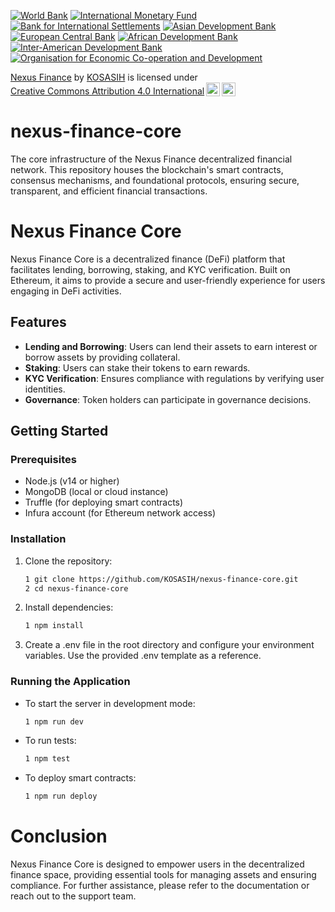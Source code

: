 [![World Bank](https://img.shields.io/badge/World%20Bank-0072B1?style=for-the-badge&logo=worldbank&logoColor=white)](https://www.worldbank.org/)
[![International Monetary Fund](https://img.shields.io/badge/IMF-8B1F3D?style=for-the-badge&logo=imf&logoColor=white)](https://www.imf.org/)
[![Bank for International Settlements](https://img.shields.io/badge/BIS-4B8B3B?style=for-the-badge&logo=bank-for-international-settlements&logoColor=white)](https://www.bis.org/)
[![Asian Development Bank](https://img.shields.io/badge/ADB-0072B1?style=for-the-badge&logo=asian-development-bank&logoColor=white)](https://www.adb.org/)
[![European Central Bank](https://img.shields.io/badge/ECB-003DA5?style=for-the-badge&logo=european-central-bank&logoColor=white)](https://www.ecb.europa.eu/)
[![African Development Bank](https://img.shields.io/badge/AfDB-FFB300?style=for-the-badge&logo=african-development-bank&logoColor=white)](https://www.afdb.org/)
[![Inter-American Development Bank](https://img.shields.io/badge/IADB-0072B1?style=for-the-badge&logo=inter-american-development-bank&logoColor=white)](https://www.iadb.org/)
[![Organisation for Economic Co-operation and Development](https://img.shields.io/badge/OECD-2E6DA4?style=for-the-badge&logo=oecd&logoColor=white)](https://www.oecd.org/)

<p xmlns:cc="http://creativecommons.org/ns#" xmlns:dct="http://purl.org/dc/terms/"><a property="dct:title" rel="cc:attributionURL" href="https://github.com/KOSASIH/nexus-finance-core">Nexus Finance</a> by <a rel="cc:attributionURL dct:creator" property="cc:attributionName" href="https://www.linkedin.com/in/kosasih-81b46b5a">KOSASIH</a> is licensed under <a href="https://creativecommons.org/licenses/by/4.0/?ref=chooser-v1" target="_blank" rel="license noopener noreferrer" style="display:inline-block;">Creative Commons Attribution 4.0 International<img style="height:22px!important;margin-left:3px;vertical-align:text-bottom;" src="https://mirrors.creativecommons.org/presskit/icons/cc.svg?ref=chooser-v1" alt=""><img style="height:22px!important;margin-left:3px;vertical-align:text-bottom;" src="https://mirrors.creativecommons.org/presskit/icons/by.svg?ref=chooser-v1" alt=""></a></p>

# nexus-finance-core
The core infrastructure of the Nexus Finance decentralized financial network. This repository houses the blockchain's smart contracts, consensus mechanisms, and foundational protocols, ensuring secure, transparent, and efficient financial transactions.

# Nexus Finance Core

Nexus Finance Core is a decentralized finance (DeFi) platform that facilitates lending, borrowing, staking, and KYC verification. Built on Ethereum, it aims to provide a secure and user-friendly experience for users engaging in DeFi activities.

## Features

- **Lending and Borrowing**: Users can lend their assets to earn interest or borrow assets by providing collateral.
- **Staking**: Users can stake their tokens to earn rewards.
- **KYC Verification**: Ensures compliance with regulations by verifying user identities.
- **Governance**: Token holders can participate in governance decisions.

## Getting Started

### Prerequisites

- Node.js (v14 or higher)
- MongoDB (local or cloud instance)
- Truffle (for deploying smart contracts)
- Infura account (for Ethereum network access)

### Installation

1. Clone the repository:

   ```bash
   1 git clone https://github.com/KOSASIH/nexus-finance-core.git
   2 cd nexus-finance-core
   ```
   
2. Install dependencies:

   ```bash
   1 npm install
   ```

3. Create a .env file in the root directory and configure your environment variables. Use the provided .env template as a reference.

### Running the Application

- To start the server in development mode:

   ```bash
   1 npm run dev
   ```
   
- To run tests:

   ```bash
   1 npm test
   ```
   
- To deploy smart contracts:

   ```bash
   1 npm run deploy
   ```
   
# Conclusion

Nexus Finance Core is designed to empower users in the decentralized finance space, providing essential tools for managing assets and ensuring compliance. For further assistance, please refer to the documentation or reach out to the support team.
